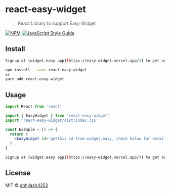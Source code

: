 # react-easy-widget

> React Library to support Easy Widget

[![NPM](https://img.shields.io/npm/v/react-easy-widget.svg)](https://www.npmjs.com/package/react-easy-widget) [![JavaScript Style Guide](https://img.shields.io/badge/code_style-standard-brightgreen.svg)](https://standardjs.com)

## Install

```bash
Signup at [widget.easy app](https://easy-widget.vercel.app/)] to get an Id specific to you
```

```bash
npm install --save react-easy-widget
or
yarn add react-easy-widget
```

## Usage

```jsx
import React from 'react'

import { EasyWidget } from 'react-easy-widget'
import 'react-easy-widget/dist/index.css'

const Example = () => {
  return (
    <EasyWidget id='getthis id from widget.easy, check below for details' />
  )
}
```

```bash
Signup at [widget.easy app](https://easy-widget.vercel.app/)] to get an Id specific to you
```

## License

MIT © [abhilash4252](https://github.com/abhilash4252)
